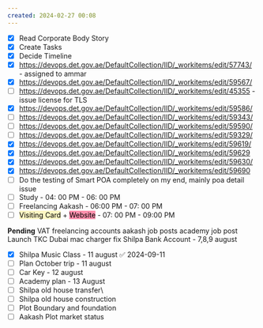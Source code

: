 ```yaml
---
created: 2024-02-27 00:08
---
```

- [x] Read Corporate Body Story
- [x] Create Tasks
- [x] Decide Timeline
- [x] https://devops.det.gov.ae/DefaultCollection/IID/_workitems/edit/57743/ - assigned to ammar
- [x] https://devops.det.gov.ae/DefaultCollection/IID/_workitems/edit/59567/
- [ ] https://devops.det.gov.ae/DefaultCollection/IID/_workitems/edit/45355 - issue license for TLS
- [x] https://devops.det.gov.ae/DefaultCollection/IID/_workitems/edit/59586/
- [ ] https://devops.det.gov.ae/DefaultCollection/IID/_workitems/edit/59343/
- [ ] https://devops.det.gov.ae/DefaultCollection/IID/_workitems/edit/59590/
- [ ] https://devops.det.gov.ae/DefaultCollection/IID/_workitems/edit/59329/
- [x] https://devops.det.gov.ae/DefaultCollection/IID/_workitems/edit/59619/
- [x] https://devops.det.gov.ae/DefaultCollection/IID/_workitems/edit/59629
- [x] https://devops.det.gov.ae/DefaultCollection/IID/_workitems/edit/59630/
- [x] https://devops.det.gov.ae/DefaultCollection/IID/_workitems/edit/59690
- [ ] Do the testing of Smart POA completely on my end, mainly poa detail issue
- [ ] Study - 04: 00 PM - 06: 00 PM
- [ ] Freelancing Aakash - 06:00 PM - 07: 00 PM
- [ ] <mark style="background: #FFF3A3A6;">Visiting Card</mark> + <mark style="background: #FF5582A6;">Website</mark> - 07: 00 PM - 09:00 PM

**Pending**
VAT 
freelancing accounts
aakash job posts
academy job post
Launch TKC Dubai
mac charger fix
Shilpa Bank Account - 7,8,9 august
- [x] Shilpa Music Class - 11 august ✅ 2024-09-11
- [ ] Plan October trip - 11 august
- [ ] Car Key - 12 august
- [ ] Academy plan - 13 August
- [ ] Shilpa old house transfer\
- [ ] Shilpa old house construction
- [ ] Plot Boundary and foundation 
- [ ] Aakash Plot market status